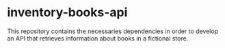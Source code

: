 # inventory-books-api
This repository contains the necessaries dependencies in order to develop an API that retrieves information about books in a fictional store.
